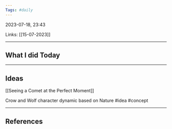 ```yaml
---
Tags: #daily
---
```


2023-07-18, 23:43

Links: [[15-07-2023]]


---
## What I did Today


--- 
## Ideas

[[Seeing a Comet at the Perfect Moment]]




Crow and Wolf character dynamic based on Nature #idea #concept 

---
## References